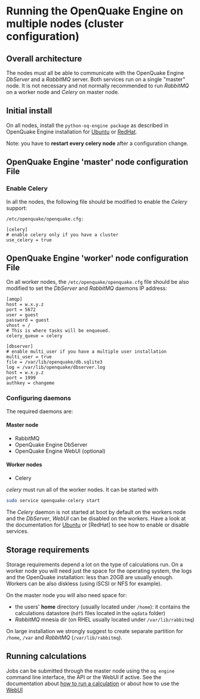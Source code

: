 # Running the OpenQuake Engine on multiple nodes (cluster configuration)

## Overall architecture
The nodes must all be able to communicate with the OpenQuake Engine *DbServer* and a *RabbitMQ* server.
Both services run on a single "master" node. It is not necessary and not normally recommended to run *RabbitMQ* on a worker node and *Celery* on master node.

## Initial install
On all nodes, install the `python-oq-engine package` as described in OpenQuake Engine installation for [Ubuntu](ubuntu.md) or [RedHat](rhel.md).

Note: you have to **restart every celery node** after a configuration change.

## OpenQuake Engine 'master' node configuration File

### Enable Celery

In all the nodes, the following file should be modified to enable the *Celery* support:

`/etc/openquake/openquake.cfg:`

```
[celery]
# enable celery only if you have a cluster
use_celery = true
```

## OpenQuake Engine 'worker' node configuration File
On all worker nodes, the `/etc/openquake/openquake.cfg` file should be also modified to set the *DbServer* and *RabbitMQ* daemons IP address:

```
[amqp]
host = w.x.y.z
port = 5672
user = guest
password = guest
vhost = /
# This is where tasks will be enqueued.
celery_queue = celery

[dbserver]
# enable multi_user if you have a multiple user installation
multi_user = true
file = /var/lib/openquake/db.sqlite3
log = /var/lib/openquake/dbserver.log
host = w.x.y.z
port = 1999
authkey = changeme
```


### Configuring daemons

The required daemons are:

#### Master node
- RabbitMQ
- OpenQuake Engine DbServer
- OpenQuake Engine WebUI (optional)

#### Worker nodes
- Celery

*celery* must run all of the worker nodes. It can be started with

```bash
sudo service openquake-celery start
```

The *Celery* daemon is not started at boot by default on the workers node and the *DbServer*, *WebUI* can be disabled on the workers. Have a look at the documentation for [Ubuntu]() or [RedHat] to see how to enable or disable services.


## Storage requirements

Storage requirements depend a lot on the type of calculations run. On a worker node you will need just the space for the operating system, the logs and the OpenQuake installation: less than 20GB are usually enough. Workers can be also diskless (using iSCSI or NFS for example).

On the master node you will also need space for:
- the users' **home** directory (usually located under `/home`): it contains the calculations datastore (`hdf5` files located in the `oqdata` folder)
- *RabbitMQ* mnesia dir (on RHEL usually located under `/var/lib/rabbitmq`)

On large installation we strongly suggest to create separate partition for `/home`, `/var` and *RabbitMQ* (`/var/lib/rabbitmq`).

## Running calculations

Jobs can be submitted through the master node using the `oq engine` command line interface, the API or the WebUI if active. See the documentation about [how to run a calculation](../running/unix.md) or about how to use the [WebUI](../running/server.md)
